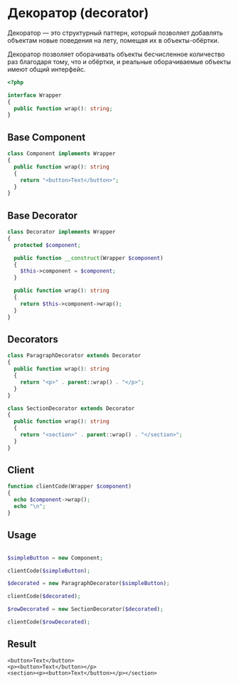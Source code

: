 # Декоратор (decorator)

Декоратор — это структурный паттерн, который позволяет добавлять
объектам новые поведения на лету, помещая их в объекты-обёртки.

Декоратор позволяет оборачивать объекты
бесчисленное количество раз благодаря тому,
что и обёртки, и реальные оборачиваемые объекты имеют общий интерфейс.

```php
<?php

interface Wrapper
{
  public function wrap(): string;
}
```

## Base Component

```php
class Component implements Wrapper
{
  public function wrap(): string
  {
    return "<button>Text</button>";
  }
}

```

## Base Decorator

```php
class Decorator implements Wrapper
{
  protected $component;

  public function __construct(Wrapper $component)
  {
    $this->component = $component;
  }

  public function wrap(): string
  {
    return $this->component->wrap();
  }
}

```

## Decorators

```php
class ParagraphDecorator extends Decorator
{
  public function wrap(): string
  {
    return "<p>" . parent::wrap() . "</p>";
  }
}

class SectionDecorator extends Decorator
{
  public function wrap(): string
  {
    return "<section>" . parent::wrap() . "</section>";
  }
}

```

## Client

```php
function clientCode(Wrapper $component)
{
  echo $component->wrap();
  echo "\n";
}

```


## Usage

```php

$simpleButton = new Component;

clientCode($simpleButton);

$decorated = new ParagraphDecorator($simpleButton);

clientCode($decorated);

$rowDecorated = new SectionDecorator($decorated);

clientCode($rowDecorated);
```

## Result

```
<button>Text</button>
<p><button>Text</button></p>
<section><p><button>Text</button></p></section>
```

